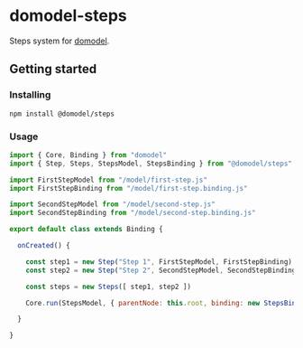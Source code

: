 # domodel-steps

Steps system for [domodel](https://github.com/thoughtsunificator/domodel).

## Getting started

### Installing

``npm install @domodel/steps``

### Usage

```javascript
import { Core, Binding } from "domodel"
import { Step, Steps, StepsModel, StepsBinding } from "@domodel/steps"

import FirstStepModel from "/model/first-step.js"
import FirstStepBinding from "/model/first-step.binding.js"

import SecondStepModel from "/model/second-step.js"
import SecondStepBinding from "/model/second-step.binding.js"

export default class extends Binding {

  onCreated() {

    const step1 = new Step("Step 1", FirstStepModel, FirstStepBinding)
    const step2 = new Step("Step 2", SecondStepModel, SecondStepBinding)

    const steps = new Steps([ step1, step2 ])

    Core.run(StepsModel, { parentNode: this.root, binding: new StepsBinding({ steps }) })

  }

}
```
